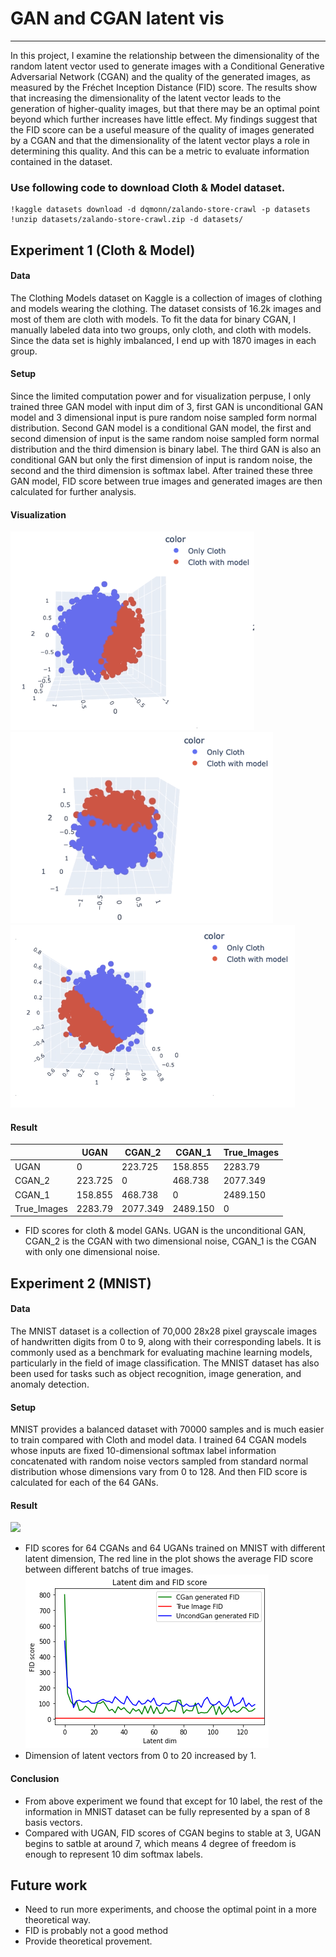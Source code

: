 # GAN and CGAN latent vis
---
In this project, I examine the relationship between the dimensionality of the random latent vector used to generate images with a Conditional Generative Adversarial Network (CGAN) and the quality of the generated images, as measured by the Fréchet Inception Distance (FID) score. The results show that increasing the dimensionality of the latent vector leads to the generation of higher-quality images, but that there may be an optimal point beyond which further increases have little effect. My findings suggest that the FID score can be a useful measure of the quality of images generated by a CGAN and that the dimensionality of the latent vector plays a role in determining this quality. And this can be a metric to evaluate information contained in the dataset.

### Use following code to download Cloth & Model dataset.

``` {python}
!kaggle datasets download -d dqmonn/zalando-store-crawl -p datasets
!unzip datasets/zalando-store-crawl.zip -d datasets/
```

## Experiment 1 (Cloth & Model)

#### Data 

The Clothing Models dataset on Kaggle is a collection of images of clothing and models wearing the clothing. The dataset consists of 16.2k images and most of them are cloth with models. To fit the data for binary CGAN, I manually labeled data into two groups, only cloth, and cloth with models. Since the data set is highly imbalanced, I end up with 1870 images in each group.

#### Setup
Since the limited computation power and for visualization perpuse, I only trained three GAN model with input dim of 3, first GAN is unconditional GAN model and 3 dimensional input is pure random noise sampled form normal distribution. Second GAN model is a conditional GAN model, the first and second dimension of input is the same random noise sampled form normal distribution and the third dimension is binary label. The third GAN is also an conditional GAN but only the first dimension of input is random noise, the second and the third dimension is softmax label.
After trained these three GAN model, FID score between true images and generated images are then calculated for further analysis.

#### Visualization
![UGAN](images/UGAN.png)
![CGAN_1](images/CGAN_1.png)
![CGAN_2](images/CGAN_2.png)
#### Result

|          | UGAN | CGAN_2 | CGAN_1 | True_Images |
|----------|---------|---------|---------|---------|
| UGAN     | 0       | 223.725 | 158.855  | 2283.79  |
| CGAN_2   | 223.725 | 0       | 468.738  | 2077.349 |
| CGAN_1   | 158.855 | 468.738 | 0        | 2489.150 |
|True_Images| 2283.79| 2077.349| 2489.150 | 0        |
- FID scores for cloth & model GANs. UGAN is the unconditional GAN, CGAN_2 is the CGAN with two dimensional noise, CGAN_1 is the CGAN with only one dimensional noise.

## Experiment 2 (MNIST)

#### Data
The MNIST dataset is a collection of 70,000 28x28 pixel grayscale images of handwritten digits from 0 to 9, along with their corresponding labels. It is commonly used as a benchmark for evaluating machine learning models, particularly in the field of image classification. The MNIST dataset has also been used for tasks such as object recognition, image generation, and anomaly detection.

#### Setup
MNIST provides a balanced dataset with 70000 samples and is much easier to train compared with Cloth and model data. I trained 64 CGAN models whose inputs are fixed 10-dimensional softmax label information concatenated with random noise vectors sampled from standard normal distribution whose dimensions vary from 0 to 128. And then FID score is calculated for each of the 64 GANs.

#### Result
![](imgaes/Result_2_0.png)
- FID scores for 64 CGANs and 64 UGANs trained on MNIST with different latent dimension, The red line in the plot shows the average FID score between different batchs of true images.
![Close up view](images/Result_2_1.png)
- Dimension of latent vectors from 0 to 20 increased by 1.

#### Conclusion

- From above experiment we found that except for 10 label, the rest of the information in MNIST dataset can be fully represented by a span of 8 basis vectors. 
- Compared with UGAN, FID scores of CGAN begins to stable at 3, UGAN begins to satble at around 7, which means 4 degree of freedom is enough to represent 10 dim softmax labels.

## Future work
- Need to run more experiments, and choose the optimal point in a more theoretical way.
- FID is probably not a good method
- Provide theoretical provement.

